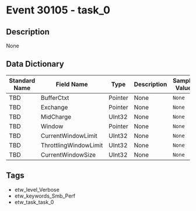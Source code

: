 # Event 30105 - task_0

## Description
None

## Data Dictionary
|Standard Name|Field Name|Type|Description|Sample Value|
|---|---|---|---|---|
|TBD|BufferCtxt|Pointer|None|`None`|
|TBD|Exchange|Pointer|None|`None`|
|TBD|MidCharge|UInt32|None|`None`|
|TBD|Window|Pointer|None|`None`|
|TBD|CurrentWindowLimit|UInt32|None|`None`|
|TBD|ThrottlingWindowLimit|UInt32|None|`None`|
|TBD|CurrentWindowSize|UInt32|None|`None`|

## Tags
* etw_level_Verbose
* etw_keywords_Smb_Perf
* etw_task_task_0